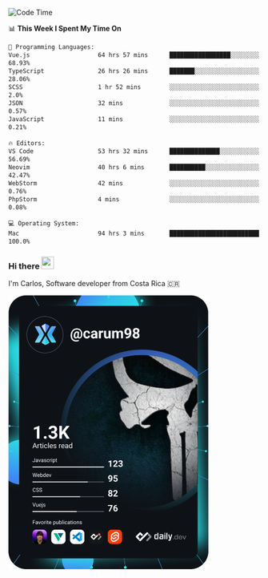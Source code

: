 
<!--START_SECTION:waka-->
![Code Time](http://img.shields.io/badge/Code%20Time-219%20hrs%2039%20mins-blue)

📊 **This Week I Spent My Time On** 

```text
💬 Programming Languages: 
Vue.js                   64 hrs 57 mins      █████████████████░░░░░░░░   68.93% 
TypeScript               26 hrs 26 mins      ███████░░░░░░░░░░░░░░░░░░   28.06% 
SCSS                     1 hr 52 mins        ░░░░░░░░░░░░░░░░░░░░░░░░░   2.0% 
JSON                     32 mins             ░░░░░░░░░░░░░░░░░░░░░░░░░   0.57% 
JavaScript               11 mins             ░░░░░░░░░░░░░░░░░░░░░░░░░   0.21%

🔥 Editors: 
VS Code                  53 hrs 32 mins      ██████████████░░░░░░░░░░░   56.69% 
Neovim                   40 hrs 6 mins       ██████████░░░░░░░░░░░░░░░   42.47% 
WebStorm                 42 mins             ░░░░░░░░░░░░░░░░░░░░░░░░░   0.76% 
PhpStorm                 4 mins              ░░░░░░░░░░░░░░░░░░░░░░░░░   0.08%

💻 Operating System: 
Mac                      94 hrs 3 mins       █████████████████████████   100.0%

```


<!--END_SECTION:waka-->

### Hi there <img src="https://media.giphy.com/media/hvRJCLFzcasrR4ia7z/giphy.gif" width="25px" height="25px">

I'm Carlos, Software developer from Costa Rica 🇨🇷

<a href="https://app.daily.dev/carum98"><img src="https://github.com/carum98/carum98/blob/main/devcard.svg" width="400" alt="Carlos Umaña Acevedo's Dev Card"/></a>
